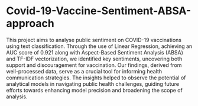 # Covid-19-Vaccine-Sentiment-ABSA-approach

This project aims to analyse public sentiment on COVID-19 vaccinations using
text classification. Through the use of Linear Regression, achieving an AUC score
of 0.921 along with Aspect-Based Sentiment Analysis (ABSA) and TF-IDF vectorization, we identified key sentiments,
uncovering both support and discouragement for vaccination. Our findings, derived from well-processed data, serve as
a crucial tool for informing health communication strategies. The insights helped
to observe the potential of analytical models in navigating public health challenges,
guiding future efforts towards enhancing
model precision and broadening the scope
of analysis.
